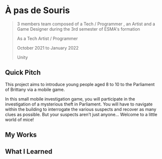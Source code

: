 # À pas de Souris

> 3 members team composed of a Tech / Programmer , an Artist and a Game Designer during the 3rd semester of ESMA's formation
> 
> As a Tech Artist / Programmer
> 
> October 2021 to January 2022
> 
> Unity

## Quick Pitch

This project aims to introduce young people aged 8 to 10 to the Parliament of Brittany via a mobile game.

In this small mobile investigation game, you will participate in the investigation of a mysterious theft in Parliament. You will have to navigate within the building to interrogate the various suspects and recover as many clues as possible. But your suspects aren't just anyone... Welcome to a little world of mice!

## My Works

## What I Learned
